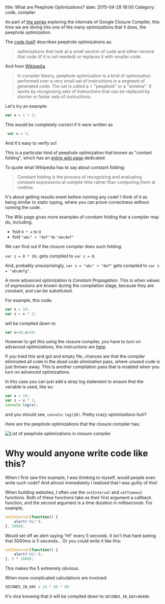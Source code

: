 title: What are Peephole Optimizations?
date: 2015-04-28 18:00
Category: code, compiler

As part of [the series]({filename}/closure-compiler-1.mdown) exploring the internals of Google Closure Compiler, this time we are diving into one of the many optimizations that it does, the peephole optimization.

The [code itself](https://github.com/google/closure-compiler/blob/0f7da6bca71de86ea949fcec45ee8db699a3af45/src/com/google/javascript/jscomp/AbstractPeepholeOptimization.java#L22-L28) describes peephole optimizations as:

> optimizations that look at a small section of code and either remove
> that code (if it is not needed) or replaces it with smaller code.

And from [Wikipedia](https://en.wikipedia.org/wiki/Peephole_optimization)

> In compiler theory, peephole optimization is a kind of optimization performed over a very small set of instructions in a segment of generated code. The set is called a > "peephole" or a "window". It works by recognising sets of instructions that can be replaced by shorter or faster sets of instructions.

Let's try an example:

```javascript
var x = 1 + 2;
```

This would be completely correct if it were written as

```javascript
 var x = 3;
```

And it's easy to verify so!

This is a particular kind of peephole optimization that known as "contant folding", which has an [entire wiki page](https://en.wikipedia.org/wiki/Constant_folding) dedicated.

To quote what Wikipedia has to say about constant folding:

> Constant folding is the process of recognizing and evaluating constant expressions at compile time rather than computing them at runtime.

It's about getting results event before running any code! I think of it as being similar to static typing, where you can prove correctness without running the code.

The Wiki page gives more examples of constant folding that a compiler may do, including:

- fold `0 * x` to `0`
- fold `"abc" + "def"` to `"abcdef"`

We can find out if the closure compiler does such folding:

`var z = 0 * 10;` gets compiled to `var z = 0`.

And, probably unsurprisingly, `var s = "abc" + "def"` gets compiled to `var s = "abcdefg"`.

A more advanced optimization is *Constant Propagation*. This is when values of expressions are known during the compilation stage, because they are constant, and can be substituted.

For example, this code:

```javascript
var x = 10;
var z = x * 2;
```

will be compiled down to

```javascript
var x=10,z=20;
```
    
However to get this using the closure compiler, you have to turn on advanced optimizations, the instructions are [here](https://developers.google.com/closure/compiler/docs/api-tutorial3#enable-app).

If you tried this and got and empty file, chances are that the compiler eliminated all code in the *dead code elimination* pass, where unused code is just thrown away. This is another compilation pass that is enabled when you turn on advanced optimizations.

In this case you can just add a stray log statement to ensure that the variable is used, like so:

```javascript
var x = 10;
var z = x * 2;
console.log(z);
```

and you should see, `console.log(20)`. Pretty crazy optimizations huh?

Here are the peephole optimizations that the closure compiler has:

![List of peephole optimizations in closure compiler](http://i.imgur.com/dhRAzCX.png)

# Why would anyone write code like this?

When I first saw this example, I was thinking to myself, would people even write such code? And almost immediately I realized that I was guilty of this!

When building websites, I often use the `setInterval` and `setTimeout` functions. Both of these functions take as their first argument a callback function, and the second argument is a time duration in milliseconds. For example,

```javascript
setInterval(function() {
    alert('Hi!');
}, 5000);
```

Would set off an alert saying 'Hi!' every 5 seconds. It isn't that hard seeing that 5000ms is 5 seconds... Or you could write it like this:

```javascript
setInterval(function() {
    alert('Hi!');
}, 5 * 1000);
```

This makes the 5 extremely obvious.

When more complicated calculations are involved:

```javascript
SECONDS_IN_DAY = 24 * 60 * 60
```

It's nice knowing that it will be compiled down to `SECONDS_IN_DAY=86400`.
